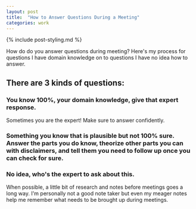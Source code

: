 ```yaml
---
layout: post
title:  "How to Answer Questions During a Meeting"
categories: work
---
```

{% include post-styling.md %}

How do do you answer questions during meeting? Here's my process for questions I have domain knowledge on to questions I have no idea how to answer.

<!--more-->

## There are 3 kinds of questions:

### You know 100%, your domain knowledge, give that expert response.

Sometimes you are the expert! Make sure to answer confidently.

### Something you know that is plausible but not 100% sure. Answer the parts you do know, theorize other parts you can with disclaimers, and tell them you need to follow up once you can check for sure.


### No idea, who's the expert to ask about this.


When possible, a little bit of research and notes before meetings goes a long way. I'm personally not a good note taker but even my meager notes help me remember what needs to be brought up during meetings.